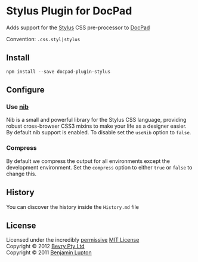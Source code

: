 # Stylus Plugin for DocPad
Adds support for the [Stylus](http://learnboost.github.com/stylus/) CSS pre-processor to [DocPad](https://github.com/bevry/docpad)

Convention:  `.css.styl|stylus`


## Install

```
npm install --save docpad-plugin-stylus
```


## Configure

### Use [nib](http://visionmedia.github.com/nib/)
Nib is a small and powerful library for the Stylus CSS language, providing robust cross-browser CSS3 mixins to make your life as a designer easier. By default nib support is enabled. To disable set the `useNib` option to `false`.

### Compress
By default we compress the output for all environments except the development environment. Set the `compress` option to either `true` or `false` to change this.


## History
You can discover the history inside the `History.md` file


## License
Licensed under the incredibly [permissive](http://en.wikipedia.org/wiki/Permissive_free_software_licence) [MIT License](http://creativecommons.org/licenses/MIT/)
<br/>Copyright &copy; 2012 [Bevry Pty Ltd](http://bevry.me)
<br/>Copyright &copy; 2011 [Benjamin Lupton](http://balupton.com)